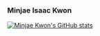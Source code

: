 ### Minjae Isaac Kwon

[![Minjae Kwon's GitHub stats](https://github-readme-stats-git-masterrstaa-rickstaa.vercel.app/api/top-langs/?username=Isaac-Kwon&hide=mathematica&langs_count=5&layout=compact)](https://github.com/anuraghazra/github-readme-stats)

<!--
**Isaac-Kwon/Isaac-Kwon** is a ✨ _special_ ✨ repository because its `README.md` (this file) appears on your GitHub profile.


https://isaac-kwon.github.io/assets/files/MKWON_CV.pdf

Here are some ideas to get you started:

- 🔭 I’m currently working on ...
- 🌱 I’m currently learning ...
- 👯 I’m looking to collaborate on ...
- 🤔 I’m looking for help with ...
- 💬 Ask me about ...
- 📫 How to reach me: ...
- 😄 Pronouns: ...
- ⚡ Fun fact: ...
-->
